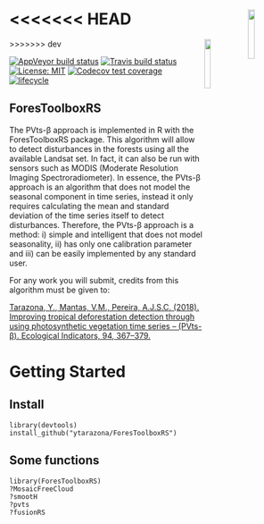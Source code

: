 <<<<<<< HEAD
<img src="https://raw.githubusercontent.com/csaybar/ForesToolboxRS/master/man/figures/logo.png" align="right" width = 15%/>
=======
<img src="https://raw.githubusercontent.com/ytarazona/ForesToolboxRS/master/man/figures/logo.png" align="right" width = 15%/>
>>>>>>> dev

[![AppVeyor build
status](https://ci.appveyor.com/api/projects/status/github/csaybar/forestoolboxrs?branch=dev&svg=true)](https://ci.appveyor.com/project/csaybar/forestoolboxrs)
[![Travis build
status](https://travis-ci.org/csaybar/ForesToolboxRS.svg?branch=master)](https://travis-ci.org/csaybar/ForesToolboxRS)
[![License:
MIT](https://img.shields.io/badge/License-MIT-yellow.svg)](https://opensource.org/licenses/MIT)
[![Codecov test
coverage](https://codecov.io/gh/csaybar/ForesToolboxRS/branch/master/graph/badge.svg)](https://codecov.io/gh/csaybar/ForesToolboxRS?branch=dev)
[![lifecycle](https://img.shields.io/badge/lifecycle-stable-brightgreen.svg)](https://www.tidyverse.org/lifecycle/#experimental)

## ForesToolboxRS

The PVts-β approach is implemented in R with the ForesToolboxRS package.
This algorithm will allow to detect disturbances in the forests using
all the available Landsat set. In fact, it can also be run with sensors
such as MODIS (Moderate Resolution Imaging Spectroradiometer). In
essence, the PVts-β approach is an algorithm that does not model the
seasonal component in time series, instead it only requires calculating
the mean and standard deviation of the time series itself to detect
disturbances. Therefore, the PVts-β approach is a method: i) simple and
intelligent that does not model seasonality, ii) has only one
calibration parameter and iii) can be easily implemented by any standard
user.

For any work you will submit, credits from this algorithm must be given
to:

[Tarazona, Y., Mantas, V.M., Pereira, A.J.S.C. (2018). Improving
tropical deforestation detection through using photosynthetic vegetation
time series – (PVts-β). Ecological Indicators, 94,
367–379.](https://doi.org/10.1016/j.ecolind.2018.07.012)

# Getting Started

## Install

    library(devtools)
    install_github("ytarazona/ForesToolboxRS")

## Some functions

    library(ForesToolboxRS)
    ?MosaicFreeCloud
    ?smootH
    ?pvts
    ?fusionRS
